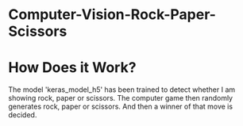 # Computer-Vision-Rock-Paper-Scissors


# How Does it Work?
The model 'keras_model_h5' has been trained to detect whether I am showing rock, paper or scissors. The computer game then randomly generates rock, paper or scissors. And then a winner of that move is decided.

